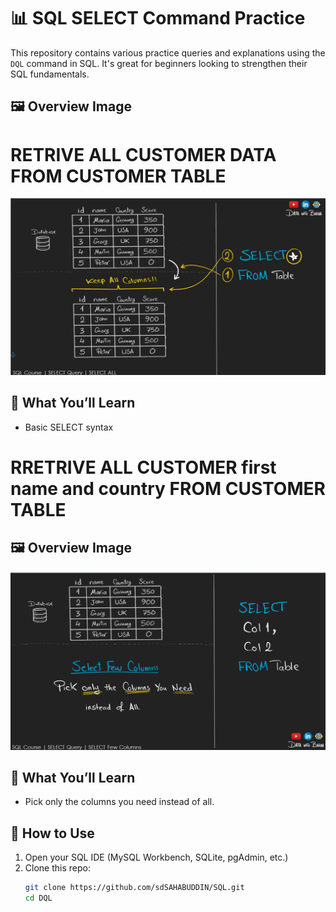 # 📊 SQL SELECT Command Practice

This repository contains various practice queries and explanations using the `DQL` command in SQL. It's great for beginners looking to strengthen their SQL fundamentals.

## 🖼️ Overview Image
# RETRIVE ALL CUSTOMER DATA FROM CUSTOMER TABLE
![SQL Select Preview](./assets/select.png)

## 🧠 What You’ll Learn

- Basic SELECT syntax  

# RRETRIVE ALL CUSTOMER first name and country FROM CUSTOMER TABLE

## 🖼️ Overview Image

![SQL Select Preview](./assets/select2.png)

## 🧠 What You’ll Learn

-  Pick only the columns you need instead of all.

## 🚀 How to Use

1. Open your SQL IDE (MySQL Workbench, SQLite, pgAdmin, etc.)
2. Clone this repo:
   ```bash
   git clone https://github.com/sdSAHABUDDIN/SQL.git
   cd DQL
